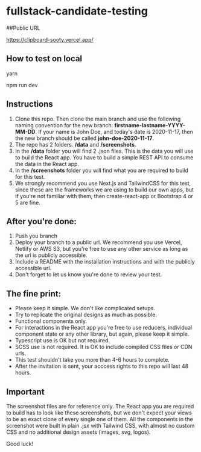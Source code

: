 # fullstack-candidate-testing

##Public URL

https://clipboard-sooty.vercel.app/

## How to test on local

yarn

npm run dev

## Instructions

1. Clone this repo. Then clone the main branch and use the following naming convention for the new branch: **firstname-lastname-YYYY-MM-DD**. If your name is John Doe, and today's date is 2020-11-17, then the new branch should be called **john-doe-2020-11-17**.
2. The repo has 2 folders. **/data** and **/screenshots**.
3. In the **/data** folder you will find 2 .json files. This is the data you will use to build the React app. You have to build a simple REST API to consume the data in the React app.
4. In the **/screenshots** folder you will find what you are required to build for this test.
5. We strongly recommend you use Next.js and TailwindCSS for this test, since these are the frameworks we are using to build our own apps, but if you're not familiar with them, then create-react-app or Bootstrap 4 or 5 are fine.

## After you're done:

1. Push you branch
2. Deploy your branch to a public url. We recommend you use Vercel, Netlify or AWS S3, but you're free to use any other service as long as the url is publicly accessible.
3. Include a README with the installation instructions and with the publicly accessible url.
4. Don't forget to let us know you're done to review your test.

## The fine print:

- Please keep it simple. We don't like complicated setups.
- Try to replicate the original designs as much as possible.
- Functional components only.
- For interactions in the React app you're free to use reducers, individual component state or any other library, but again, please keep it simple.
- Typescript use is OK but not required.
- SCSS use is not required. It is OK to include compiled CSS files or CDN urls.
- This test shouldn't take you more than 4-6 hours to complete.
- After the invitation is sent, your acccess rights to this repo will last 48 hours.

## Important

The screenshot files are for reference only. The React app you are required to build has to look like these screenshots, but we don't expect your views to be an exact clone of every single one of them. All the components in the screenshot were built in plain .jsx with Tailwind CSS, with almost no custom CSS and no additional design assets (images, svg, logos).

Good luck!
